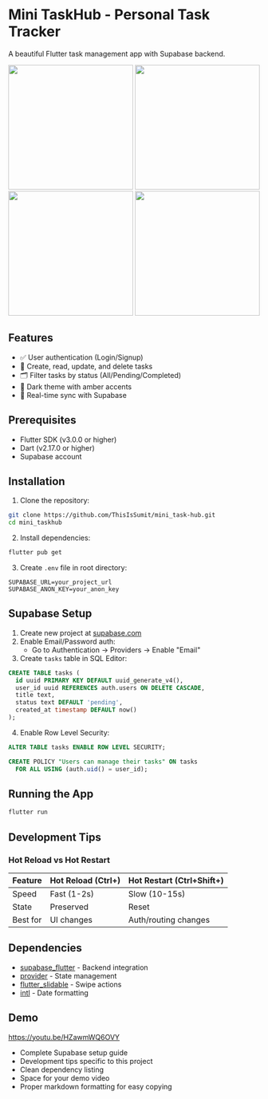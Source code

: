 # Mini TaskHub - Personal Task Tracker
A beautiful Flutter task management app with Supabase backend.


<p align="center">
  <img src="https://github.com/user-attachments/assets/ffbe7dd1-2bb9-45f2-ae51-b2465b658d9f" width="250" />
  <img src="https://github.com/user-attachments/assets/29e80cad-97ea-44ab-b895-1b7cd7e9b129" width="250" />
  <img src="https://github.com/user-attachments/assets/f5c386e9-3881-4b2e-be96-a39541ee3452" width="250" />
  <img src="https://github.com/user-attachments/assets/4cee9423-d0ed-438e-beff-8968c65f3244" width="250" />
</p>




## Features
- ✅ User authentication (Login/Signup)
- 📝 Create, read, update, and delete tasks
- 🗂️ Filter tasks by status (All/Pending/Completed)
- 🎨 Dark theme with amber accents
- 🔄 Real-time sync with Supabase

## Prerequisites
- Flutter SDK (v3.0.0 or higher)
- Dart (v2.17.0 or higher)
- Supabase account

## Installation

1. Clone the repository:
```bash
git clone https://github.com/ThisIsSumit/mini_task-hub.git
cd mini_taskhub
```

2. Install dependencies:
```bash
flutter pub get
```

3. Create `.env` file in root directory:
```env
SUPABASE_URL=your_project_url
SUPABASE_ANON_KEY=your_anon_key
```

## Supabase Setup

1. Create new project at [supabase.com](https://supabase.com)
2. Enable Email/Password auth:
   - Go to Authentication → Providers → Enable "Email"
3. Create `tasks` table in SQL Editor:
```sql
CREATE TABLE tasks (
  id uuid PRIMARY KEY DEFAULT uuid_generate_v4(),
  user_id uuid REFERENCES auth.users ON DELETE CASCADE,
  title text,
  status text DEFAULT 'pending',
  created_at timestamp DEFAULT now()
);
```

4. Enable Row Level Security:
```sql
ALTER TABLE tasks ENABLE ROW LEVEL SECURITY;

CREATE POLICY "Users can manage their tasks" ON tasks
  FOR ALL USING (auth.uid() = user_id);
```

## Running the App
```bash
flutter run
```

## Development Tips

### Hot Reload vs Hot Restart
| Feature        | Hot Reload (Ctrl+\) | Hot Restart (Ctrl+Shift+\) |
|---------------|--------------------|--------------------------|
| Speed         | Fast (1-2s)        | Slow (10-15s)           |
| State         | Preserved          | Reset                   |
| Best for      | UI changes        | Auth/routing changes   |

## Dependencies
- [supabase_flutter](https://pub.dev/packages/supabase_flutter) - Backend integration
- [provider](https://pub.dev/packages/provider) - State management
- [flutter_slidable](https://pub.dev/packages/flutter_slidable) - Swipe actions
- [intl](https://pub.dev/packages/intl) - Date formatting

## Demo
https://youtu.be/HZawmWQ6OVY

- Complete Supabase setup guide
- Development tips specific to this project
- Clean dependency listing
- Space for your demo video
- Proper markdown formatting for easy copying
